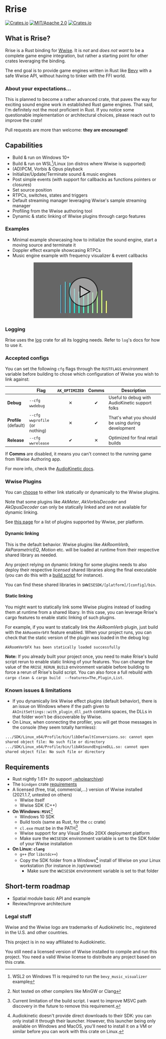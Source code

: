 # Rrise

[![Crates.io](https://img.shields.io/crates/v/rrise.svg)](https://crates.io/crates/rrise)
[![MIT/Apache 2.0](https://img.shields.io/badge/license-MIT%2FApache-blue.svg)](./LICENSE)
[![Crates.io](https://img.shields.io/crates/d/rrise.svg)](https://crates.io/crates/rrise)

## What is Rrise?
Rrise is a Rust binding for [Wwise](https://www.audiokinetic.com/en/products/wwise). It is _not_ and *does not want* to 
be a complete game engine integration, but rather a starting point for other crates leveraging the binding.

The end goal is to provide game engines written in Rust like [Bevy](https://github.com/bevyengine/bevy) with a safe 
Wwise API, without having to tinker with the FFI world.

### About your expectations...
This is planned to become a rather advanced crate, that paves the way for exciting sound engine work in established Rust
game engines. That said, I'm definitely not the most proficient in Rust. If you notice some questionable implementation 
or architectural choices, please reach out to improve the crate!

Pull requests are more than welcome: **they are encouraged**!

## Capabilities
- Build & run on Windows 10+
- Build & run on WSL[^0]/Linux (on distros where Wwise is supported)
- (AD)PCM, Vorbis & Opus playback
- Initialize/Update/Terminate sound & music engines
- Post simple events (with support for callbacks as functions pointers or closures)
- Set source position
- RTPCs, switches, states and triggers
- Default streaming manager leveraging Wwise's sample streaming manager
- Profiling from the Wwise authoring tool
- Dynamic & static linking of Wwise plugins through cargo features

[^0]: WSL2 on Windows 11 is required to run the `bevy_music_visualizer` example

### Examples
- Minimal example showcasing how to initialize the sound engine, start a moving source and terminate it
- Doppler effect example showcasing RTPCs
- Music engine example with frequency visualizer & event callbacks

<p align="center">
  <a href="https://www.youtube.com/watch?v=W_GUGTm2BcA" title="Music engine example with frequency visualizer" rel="noreferrer noopener" target="_blank">
    <img src="images/bevy_music_visualizer.png" alt="Bevy visualizer in video (click to play)" style="max-width: 100%;" />
  </a>
</p>

### Logging
Rrise uses the [log](https://docs.rs/log/latest/log/index.html) crate for all its logging needs. Refer to `log`'s 
docs for how to use it.

### Accepted configs
You can set the following `cfg` flags through the `RUSTFLAGS` environment variable before building to chose which 
configuration of Wwise you wish to link against:

|                           | Flag                               | `AK_OPTIMIZED` | Comms | Description                                        |
|---------------------------|------------------------------------|:--------------:|:-----:|----------------------------------------------------|
| **Debug**                 | `--cfg wwdebug`                    |       ✕        |   ✔   | Useful to debug with AudioKinetic support folks    |
| **Profile**<br/>(default) | `--cfg wwprofile`<br/>(or nothing) |       ✕        |   ✔   | That's what you should be using during development |
| **Release**               | `--cfg wwrelease`                  |       ✔        |   ✕   | Optimized for final retail builds                  |

If **Comms** are disabled, it means you can't connect to the running game from Wwise Authoring app.

For more info, check the [AudioKinetic docs](https://www.audiokinetic.com/library/edge/?source=SDK&id=goingfurther_builds.html#wwise_sdk_build_config).

### Wwise Plugins
You can [choose](https://www.audiokinetic.com/library/edge/?source=SDK&id=soundengine_integration_plugins.html) to 
either link statically or dynamically to the Wwise plugins.

Note that some plugins like _AkMeter_, _AkVorbisDecoder_ and _AkOpusDecoder_ can only be statically linked and are not 
available for dynamic linking.

See [this page](https://www.audiokinetic.com/library/edge/?source=SDK&id=goingfurther_builds.html#wwise_sdk_lib_dependency_requirements_plugins)
for a list of plugins supported by Wwise, per platform.

#### Dynamic linking
This is the default behavior. Wwise plugins like _AkRoomVerb_, _AkParametricEQ_, _Motion_ etc. will be loaded at 
runtime from their respective shared library as needed.

Any project relying on dynamic linking for some plugins needs to also deploy their respective *licensed* shared 
libraries along the final executable (you can do this with a 
[build script](https://doc.rust-lang.org/cargo/reference/build-scripts.html) for instance).

You can find these shared libraries in `$WWISESDK/[platform]/[config]/bin`.

#### Static linking
You might want to statically link some Wwise plugins instead of loading them at runtime from a shared libary. In 
this case, you can leverage Rrise's cargo features to enable static linking of such plugins.

For example, if you want to statically link the _AkRoomVerb_ plugin, just build with the `AkRoomVerbFX` feature 
enabled. When your project runs, you can check that the static version of the plugin was loaded in the debug log:
```
AkRoomVerbFX has been statically loaded successfully
```
**Note:** If you already built your project once, you need to make Rrise's build script rerun to enable static 
linking of your features. You can change the value of the `RRISE_RERUN_BUILD` environment variable before building to 
force a rerun of Rrise's build script. You can also force a full rebuild with `cargo clean & cargo build 
--features=The,Plugin,List`. 

### Known issues & limitations
- If you dynamically link Wwise effect plugins (default behavior), there is an issue on Windows where if the path given
to `AkInitSettings::with_plugin_dll_path` contains spaces, the DLLs in that folder won't be discoverable by Wwise.
- On Linux, when connecting the profiler, you will get those messages in the console (they seem totally harmless):
```
.../SDK/Linux_x64/Profile/bin/libDefaultConversions.so: cannot open shared object file: No such file or directory
.../SDK/Linux_x64/Profile/bin/libAkSoundEngineDLL.so: cannot open shared object file: No such file or directory
```

## Requirements
- Rust nightly 1.61+ (to support [-wholearchive](https://github.com/rust-lang/rust/pull/93901))
- The `bindgen` crate [requirements](https://github.com/rust-lang/rust-bindgen/blob/master/book/src/requirements.md)
- A licensed (free, trial, commercial,...) version of Wwise installed (2021.1.7, untested on others)
  - Wwise itself
  - Wwise SDK (C++)
- **On Windows: `MSVC`**[^1]
  - Windows 10 SDK
  - Build tools (same as Rust, for the `cc` crate)
  - `cl.exe` must be in the PATH[^2]
  - Wwise support for any Visual Studio 20XX deployment platform
  - Make sure the `WWISESDK` environment variable is set to the SDK folder of your Wwise installation
- **On Linux: `clang`**
  - `g++` (for `libstdc++`)
  - Copy the SDK folder from a Windows[^3] install of Wwise on your Linux workstation (for instance in /opt/wwise)
    - Make sure the `WWISESDK` environment variable is set to that folder

[^1]: Not tested on other compilers like MinGW or Clang

[^2]: Current limitation of the build script. I want to improve MSVC path discovery in the future to remove this 
requirement.

[^3]: Audiokinetic doesn't provide direct downloads to their SDK: you can only install it through their launcher. 
However, this launcher being only available on Windows and MacOS, you'll need to install it on a VM or similar before 
you can work with this crate on Linux.

## Short-term roadmap
- Spatial module basic API and example
- Review/Improve architecture

### Legal stuff
Wwise and the Wwise logo are trademarks of Audiokinetic Inc., registered in the U.S. and other countries.

This project is in no way affiliated to Audiokinetic.

You still need a licensed version of Wwise installed to compile and run this project. You need a valid Wwise license 
to distribute any project based on this crate.